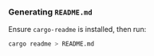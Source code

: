 ### Generating `README.md`

Ensure `cargo-readme` is installed, then run:

```bash
cargo readme > README.md
```
